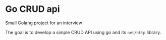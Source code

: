 # Go CRUD api

Small Golang project for an interview

The goal is to develop a simple CRUD API using go and its `net/http` library.

